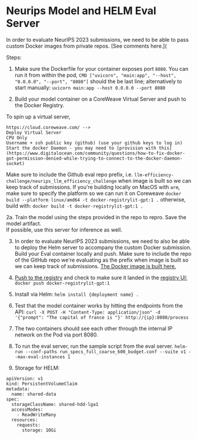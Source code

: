# Neurips Model and HELM Eval Server

In order to evaluate NeurIPS 2023 submissions, we need to be able to pass custom Docker images from private repos. [See comments here.](

Steps: 

1. Make sure the Dockerfile for your container exposes port `8080`. You can run it from within the pod, `CMD ["uvicorn", "main:app", "--host", "0.0.0.0", "--port", "8080"]` should the be last line; alternatively to start manually: `uvicorn main:app --host 0.0.0.0 --port 8080` 

2. Build your model container on a CoreWeave Virtual Server and push to the Docker Registry. 

To spin up a virtual server, 

```
https://cloud.coreweave.com/ --> 
Deploy Virtual Server
CPU Only
Username + ssh public key (github) (use your github keys to log in)
Start the docker Daemon - you may need to [provision with this](https://www.digitalocean.com/community/questions/how-to-fix-docker-got-permission-denied-while-trying-to-connect-to-the-docker-daemon-socket)
```

Make sure to include the Github eval repo prefix, i.e. `llm-efficiency-challenge/neurips_llm_efficiency_challenge` when image is built so we can keep track of submissions.  If you're building locally on MacOS with `arm`, make sure to specify the platform so we can run it on Coreweave
`docker build --platform linux/amd64 -t docker-registrylit-gpt:1 .` otherwise, build with: `docker build -t docker-registrylit-gpt:1 .`

2a. Train the model using the steps provided in the repo to repro.
Save the model artifact.  
If possible, use this server for inference as well. 

3. In order to evaluate NeurIPS 2023 submissions, we need to also be able to deploy the Helm server to accompany the custom Docker submission. Build your Eval container locally and push. Make sure to include the repo of the GitHub repo we're evaluating as the prefix when image is built so we can keep track of submissions. [The Docker image is built here.](https://github.com/mozilla-ai/helm-server) 

4. [Push to the registry]() and 
check to make sure it landed in the [registry UI:](https://docker-registry) 
`docker push docker-registrylit-gpt:1`
 
5. Install via Helm: `helm install {deployment name} . `

6. Test that the model container works by hitting the endpoints from the API: `curl -X POST -H "Content-Type: application/json" -d '{"prompt": "The capital of france is "}' http://{ip}:8080/process`

7. The two containers should see each other through the internal IP network on the Pod via port 8080. 

8. To run the eval server, run the sample script from the eval server. 
`helm-run --conf-paths run_specs_full_coarse_600_budget.conf --suite v1 --max-eval-instances 1`

9. Storage for HELM: 

```
apiVersion: v1
kind: PersistentVolumeClaim
metadata:
  name: shared-data
spec:
  storageClassName: shared-hdd-lga1
  accessModes:
    - ReadWriteMany
  resources:
    requests:
      storage: 10Gi
```



